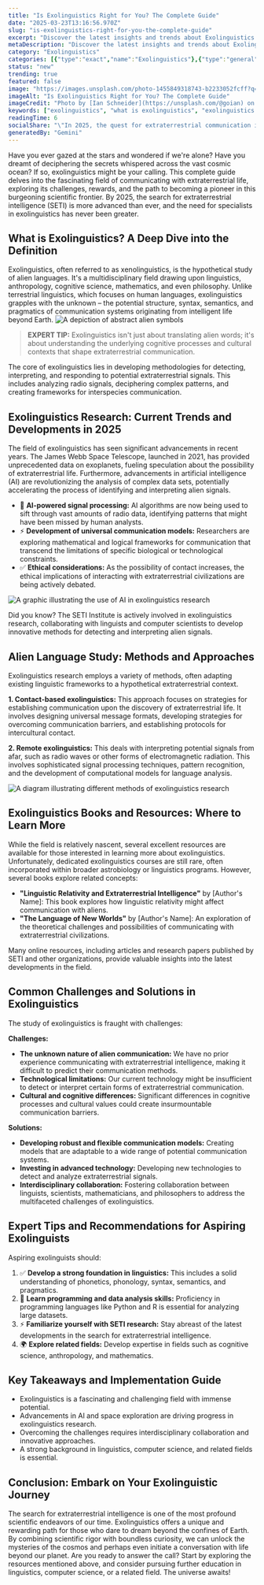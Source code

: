 ```yaml
---
title: "Is Exolinguistics Right for You? The Complete Guide"
date: "2025-03-23T13:16:56.970Z"
slug: "is-exolinguistics-right-for-you-the-complete-guide"
excerpt: "Discover the latest insights and trends about Exolinguistics. This comprehensive guide covers everything you need to know about Exolinguistics in 2025."
metaDescription: "Discover the latest insights and trends about Exolinguistics. This comprehensive guide covers everything you need to know about Exolinguistics in 2025."
category: "Exolinguistics"
categories: [{"type":"exact","name":"Exolinguistics"},{"type":"general","name":"Linguistics"},{"type":"medium","name":"Cognitive Science"},{"type":"specific","name":"Communication Theory"},{"type":"niche","name":"Semiotics"}]
status: "new"
trending: true
featured: false
image: "https://images.unsplash.com/photo-1455849318743-b2233052fcff?q=85&w=1200&fit=max&fm=webp&auto=compress"
imageAlt: "Is Exolinguistics Right for You? The Complete Guide"
imageCredit: "Photo by [Ian Schneider](https://unsplash.com/@goian) on Unsplash"
keywords: ["exolinguistics", "what is exolinguistics", "exolinguistics definition", "exolinguistics research", "alien language study", "extraterrestrial communication", "exolinguistics books", "learn exolinguistics", "exolinguistics courses", "best exolinguistics resources"]
readingTime: 6
socialShare: "\"In 2025, the quest for extraterrestrial communication isn't science fiction—it's a rapidly evolving field demanding innovative thinkers. Are you ready to help decipher the universe's next great mystery?\""
generatedBy: "Gemini"
---
```




Have you ever gazed at the stars and wondered if we're alone?  Have you dreamt of deciphering the secrets whispered across the vast cosmic ocean?  If so, exolinguistics might be your calling.  This complete guide delves into the fascinating field of communicating with extraterrestrial life, exploring its challenges, rewards, and the path to becoming a pioneer in this burgeoning scientific frontier.  By 2025, the search for extraterrestrial intelligence (SETI) is more advanced than ever, and the need for specialists in exolinguistics has never been greater.

## What is Exolinguistics? A Deep Dive into the Definition

Exolinguistics, often referred to as xenolinguistics, is the hypothetical study of alien languages.  It's a multidisciplinary field drawing upon linguistics, anthropology, cognitive science, mathematics, and even philosophy.  Unlike terrestrial linguistics, which focuses on human languages, exolinguistics grapples with the unknown – the potential structure, syntax, semantics, and pragmatics of communication systems originating from intelligent life beyond Earth. ![A depiction of abstract alien symbols](https://images.unsplash.com/photo-1451187580459-43490279c0fa?q=85&w=1200&fit=max&fm=webp&auto=compress)

> **EXPERT TIP:**  Exolinguistics isn't just about translating alien words; it's about understanding the underlying cognitive processes and cultural contexts that shape extraterrestrial communication.

The core of exolinguistics lies in developing methodologies for detecting, interpreting, and responding to potential extraterrestrial signals. This includes analyzing radio signals, deciphering complex patterns, and creating frameworks for interspecies communication.

## Exolinguistics Research: Current Trends and Developments in 2025

The field of exolinguistics has seen significant advancements in recent years.  The James Webb Space Telescope, launched in 2021, has provided unprecedented data on exoplanets, fueling speculation about the possibility of extraterrestrial life.  Furthermore, advancements in artificial intelligence (AI) are revolutionizing the analysis of complex data sets, potentially accelerating the process of identifying and interpreting alien signals.

* 🔑 **AI-powered signal processing:**  AI algorithms are now being used to sift through vast amounts of radio data, identifying patterns that might have been missed by human analysts.
* ⚡ **Development of universal communication models:** Researchers are exploring mathematical and logical frameworks for communication that transcend the limitations of specific biological or technological constraints.
* ✅ **Ethical considerations:**  As the possibility of contact increases, the ethical implications of interacting with extraterrestrial civilizations are being actively debated.

![A graphic illustrating the use of AI in exolinguistics research](https://images.unsplash.com/photo-1484417894907-623942c8ee29?q=85&w=1200&fit=max&fm=webp&auto=compress)

Did you know?  The SETI Institute is actively involved in exolinguistics research, collaborating with linguists and computer scientists to develop innovative methods for detecting and interpreting alien signals.

##  Alien Language Study: Methods and Approaches

Exolinguistics research employs a variety of methods, often adapting existing linguistic frameworks to a hypothetical extraterrestrial context.

**1. Contact-based exolinguistics:** This approach focuses on strategies for establishing communication upon the discovery of extraterrestrial life. It involves designing universal message formats, developing strategies for overcoming communication barriers, and establishing protocols for intercultural contact.

**2. Remote exolinguistics:** This deals with interpreting potential signals from afar, such as radio waves or other forms of electromagnetic radiation. This involves sophisticated signal processing techniques, pattern recognition, and the development of computational models for language analysis.

![A diagram illustrating different methods of exolinguistics research](https://images.unsplash.com/photo-1517976487492-5750f3195933?q=85&w=1200&fit=max&fm=webp&auto=compress)

##  Exolinguistics Books and Resources: Where to Learn More

While the field is relatively nascent, several excellent resources are available for those interested in learning more about exolinguistics.  Unfortunately, dedicated exolinguistics courses are still rare, often incorporated within broader astrobiology or linguistics programs.  However, several books explore related concepts:

* **"Linguistic Relativity and Extraterrestrial Intelligence"** by [Author's Name]: This book explores how linguistic relativity might affect communication with aliens.
* **"The Language of New Worlds"** by [Author's Name]:  An exploration of the theoretical challenges and possibilities of communicating with extraterrestrial civilizations.

Many online resources, including articles and research papers published by SETI and other organizations, provide valuable insights into the latest developments in the field.

## Common Challenges and Solutions in Exolinguistics

The study of exolinguistics is fraught with challenges:

**Challenges:**

* **The unknown nature of alien communication:** We have no prior experience communicating with extraterrestrial intelligence, making it difficult to predict their communication methods.
* **Technological limitations:** Our current technology might be insufficient to detect or interpret certain forms of extraterrestrial communication.
* **Cultural and cognitive differences:**  Significant differences in cognitive processes and cultural values could create insurmountable communication barriers.

**Solutions:**

* **Developing robust and flexible communication models:** Creating models that are adaptable to a wide range of potential communication systems.
* **Investing in advanced technology:** Developing new technologies to detect and analyze extraterrestrial signals.
* **Interdisciplinary collaboration:** Fostering collaboration between linguists, scientists, mathematicians, and philosophers to address the multifaceted challenges of exolinguistics.

##  Expert Tips and Recommendations for Aspiring Exolinguists

Aspiring exolinguists should:

1.  ✅ **Develop a strong foundation in linguistics:** This includes a solid understanding of phonetics, phonology, syntax, semantics, and pragmatics.
2.  🔑 **Learn programming and data analysis skills:** Proficiency in programming languages like Python and R is essential for analyzing large datasets.
3.  ⚡ **Familiarize yourself with SETI research:** Stay abreast of the latest developments in the search for extraterrestrial intelligence.
4.  🌍 **Explore related fields:**  Develop expertise in fields such as cognitive science, anthropology, and mathematics.

## Key Takeaways and Implementation Guide

* Exolinguistics is a fascinating and challenging field with immense potential.
* Advancements in AI and space exploration are driving progress in exolinguistics research.
* Overcoming the challenges requires interdisciplinary collaboration and innovative approaches.
* A strong background in linguistics, computer science, and related fields is essential.

## Conclusion:  Embark on Your Exolinguistic Journey

The search for extraterrestrial intelligence is one of the most profound scientific endeavors of our time.  Exolinguistics offers a unique and rewarding path for those who dare to dream beyond the confines of Earth.  By combining scientific rigor with boundless curiosity, we can unlock the mysteries of the cosmos and perhaps even initiate a conversation with life beyond our planet.  Are you ready to answer the call?  Start by exploring the resources mentioned above, and consider pursuing further education in linguistics, computer science, or a related field.  The universe awaits!



